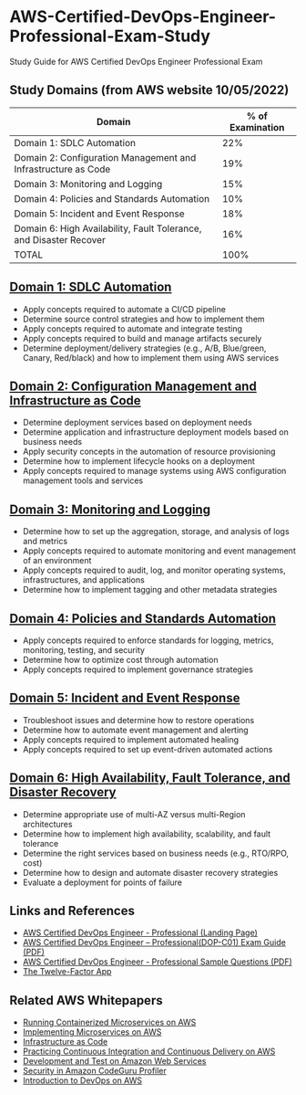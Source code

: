 # AWS-Certified-DevOps-Engineer-Professional-Exam-Study
Study Guide for AWS Certified DevOps Engineer Professional Exam

## Study Domains (from AWS website 10/05/2022)
Domain | % of Examination
------ | ----------------
Domain 1: SDLC Automation | 22%
Domain 2: Configuration Management and Infrastructure as Code | 19%
Domain 3: Monitoring and Logging | 15%
Domain 4: Policies and Standards Automation | 10%
Domain 5: Incident and Event Response | 18%
Domain 6: High Availability, Fault Tolerance, and Disaster Recover | 16%
TOTAL | 100%

## [Domain 1: SDLC Automation](./domain-1-sdlc-automation.md)
* Apply concepts required to automate a CI/CD pipeline
* Determine source control strategies and how to implement them
* Apply concepts required to automate and integrate testing
* Apply concepts required to build and manage artifacts securely
* Determine deployment/delivery strategies (e.g., A/B, Blue/green, Canary, Red/black) and how to implement them using AWS services

## [Domain 2: Configuration Management and Infrastructure as Code](./domain-2-configuration-management-and-infrastructure-as-code.md)
* Determine deployment services based on deployment needs
* Determine application and infrastructure deployment models based on business needs
* Apply security concepts in the automation of resource provisioning
* Determine how to implement lifecycle hooks on a deployment
* Apply concepts required to manage systems using AWS configuration management tools and services

## [Domain 3: Monitoring and Logging](./domain-3-monitoring-and-logging.md)
* Determine how to set up the aggregation, storage, and analysis of logs and metrics
* Apply concepts required to automate monitoring and event management of an environment
* Apply concepts required to audit, log, and monitor operating systems, infrastructures, and applications
* Determine how to implement tagging and other metadata strategies

## [Domain 4: Policies and Standards Automation](./domain-4-policies-and-standards-automation.md)
* Apply concepts required to enforce standards for logging, metrics, monitoring, testing, and security
* Determine how to optimize cost through automation
* Apply concepts required to implement governance strategies

## [Domain 5: Incident and Event Response](./domain-5-incident-and-event-response.md)
* Troubleshoot issues and determine how to restore operations
* Determine how to automate event management and alerting
* Apply concepts required to implement automated healing
* Apply concepts required to set up event-driven automated actions

## [Domain 6: High Availability, Fault Tolerance, and Disaster Recovery](./domain-6-high-availability-fault-tolerance-and-disaster-recovery.md)
* Determine appropriate use of multi-AZ versus multi-Region architectures
* Determine how to implement high availability, scalability, and fault tolerance
* Determine the right services based on business needs (e.g., RTO/RPO, cost)
* Determine how to design and automate disaster recovery strategies
* Evaluate a deployment for points of failure

## Links and References
- [AWS Certified DevOps Engineer - Professional (Landing Page)](https://aws.amazon.com/certification/certified-devops-engineer-professional/)
- [AWS Certified DevOps Engineer – Professional(DOP-C01) Exam Guide (PDF)](https://d1.awsstatic.com/training-and-certification/docs-devops-pro/AWS-Certified-DevOps-Engineer-Professional_Exam-Guide.pdf)
- [AWS Certified DevOps Engineer - Professional Sample Questions (PDF)](https://d1.awsstatic.com/training-and-certification/docs-devops-pro/AWS-Certified-DevOps-Engineer-Professional_Sample-Questions.pdf)
- [The Twelve-Factor App](https://12factor.net/)

## Related AWS Whitepapers
- [Running Containerized Microservices on AWS](https://d1.awsstatic.com/whitepapers/DevOps/running-containerized-microservices-on-aws.pdf)
- [Implementing Microservices on AWS](https://d1.awsstatic.com/whitepapers/microservices-on-aws.pdf)
- [Infrastructure as Code](https://d1.awsstatic.com/whitepapers/DevOps/infrastructure-as-code.pdf)
- [Practicing Continuous Integration and Continuous Delivery on AWS](https://docs.aws.amazon.com/whitepapers/latest/practicing-continuous-integration-continuous-delivery/practicing-continuous-integration-continuous-delivery.html)
- [Development and Test on Amazon Web Services](https://docs.aws.amazon.com/whitepapers/latest/development-and-test-on-aws/development-and-test-on-aws.html)
- [Security in Amazon CodeGuru Profiler](https://docs.aws.amazon.com/whitepapers/latest/security-in-codeguru-profiler/security-in-codeguru-profiler.html)
- [Introduction to DevOps on AWS](https://docs.aws.amazon.com/whitepapers/latest/introduction-devops-aws/welcome.html)